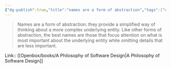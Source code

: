 ```yaml
---
{"dg-publish":true,"title":"names are a form of abstraction","tags":["quotes"],"date":"2023-05-25T08:28:16+04:00","modified_at":"2023-08-11T15:21:54+03:00","alias":"names are a form of abstraction","dg-path":"/quotes/202305250828.md","permalink":"/quotes/202305250828/","dgPassFrontmatter":true}
---
```



> Names are a form of abstraction: they provide a simplified way of thinking about a more complex underlying entity. Like other forms of abstraction, the best names are those that focus attention on what is most important about the underlying entity while omitting details that are less important.

Link:: [[Openbox/books/A Philosophy of Software Design|A Philosophy of Software Design]]
